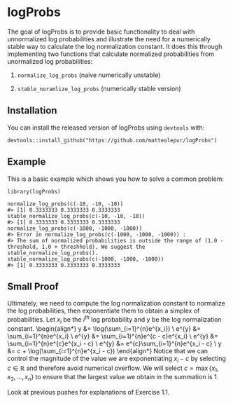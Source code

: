 
<!-- README.md is generated from README.Rmd. Please edit that file -->

# logProbs

<!-- badges: start -->
<!-- badges: end -->

The goal of logProbs is to provide basic functionality to deal with unnormalized log
probabilities and illustrate the need for a numerically stable way to calculate the log normalization constant.
It does this through implementing two functions that calculate normalized probabilities from unormalized log probabilities:

1) `normalize_log_probs` (naive numerically unstable)

2) `stable_noramlize_log_probs` (numerically stable version)

## Installation

You can install the released version of logProbs using `devtools` with:

    devtools::install_github("https://github.com/matteolepur/logProbs")

## Example

This is a basic example which shows you how to solve a common problem:

    library(logProbs)

    normalize_log_probs(c(-10, -10, -10))
    #> [1] 0.3333333 0.3333333 0.3333333
    stable_normalize_log_probs(c(-10, -10, -10))
    #> [1] 0.3333333 0.3333333 0.3333333
    normalize_log_probs(c(-1000, -1000, -1000))
    #> Error in normalize_log_probs(c(-1000, -1000, -1000)) : 
    #> The sum of normalized probabilities is outside the range of (1.0 - threshold, 1.0 + threshhold). We suggest the stable_normalize_log_probs().
    stable_normalize_log_probs(c(-1000, -1000, -1000))
    #> [1] 0.3333333 0.3333333 0.3333333
 
 ## Small Proof
 
Ultimately, we need to compute the log normalization constant to normalize the log probabilities, then exponentiate them to obtain a simplex of probabilities. Let $x_{i}$ be the $i^{th}$ log probability and y be the log normalization constant.
\begin{align*}
    y &= \log(\sum_{i=1}^{n}e^{x_i}) \\
    e^{y} &= \sum_{i=1}^{n}e^{x_i} \\
    e^{y} &= \sum_{i=1}^{n}e^{c - c}e^{x_i} \\
    e^{y} &= \sum_{i=1}^{n}e^{c}e^{x_i - c} \\
    e^{y} &= e^{c}\sum_{i=1}^{n}e^{x_i - c} \\
    y &= c + \log(\sum_{i=1}^{n}e^{x_i - c})
\end{align*}
Notice that we can control the magnitude of the value we are exponentiating $x_{i} - c$ by selecting $c \in \mathbb{R}$ and therefore avoid numerical overflow. We will select $c = \max \{x_{1}, x_{2}, ..., x_{n} \}$ to ensure that the largest value we obtain in the summation is 1.
    
Look at previous pushes for explanations of Exercise 1.1.
